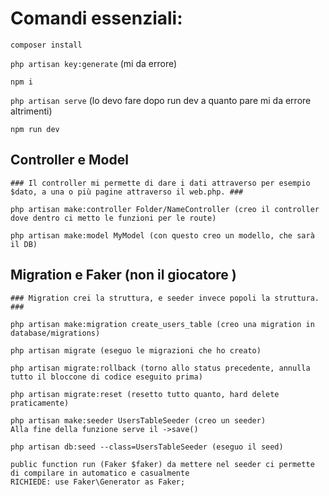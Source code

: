 # Comandi essenziali: #

`composer install`

`php artisan key:generate` (mi da errore)

`npm i`

`php artisan serve` (lo devo fare dopo run dev a quanto pare mi da errore altrimenti)

`npm run dev`



## Controller e Model ##
```
### Il controller mi permette di dare i dati attraverso per esempio $dato, a una o più pagine attraverso il web.php. ###

php artisan make:controller Folder/NameController (creo il controller dove dentro ci metto le funzioni per le route)

php artisan make:model MyModel (con questo creo un modello, che sarà il DB)

```



## Migration e Faker (non il giocatore ) ##
```
### Migration crei la struttura, e seeder invece popoli la struttura. ###

php artisan make:migration create_users_table (creo una migration in database/migrations)

php artisan migrate (eseguo le migrazioni che ho creato)

php artisan migrate:rollback (torno allo status precedente, annulla tutto il bloccone di codice eseguito prima)

php artisan migrate:reset (resetto tutto quanto, hard delete praticamente)

php artisan make:seeder UsersTableSeeder (creo un seeder)
Alla fine della funzione serve il ->save()

php artisan db:seed --class=UsersTableSeeder (eseguo il seed)

public function run (Faker $faker) da mettere nel seeder ci permette di compilare in automatico e casualmente
RICHIEDE: use Faker\Generator as Faker;
```